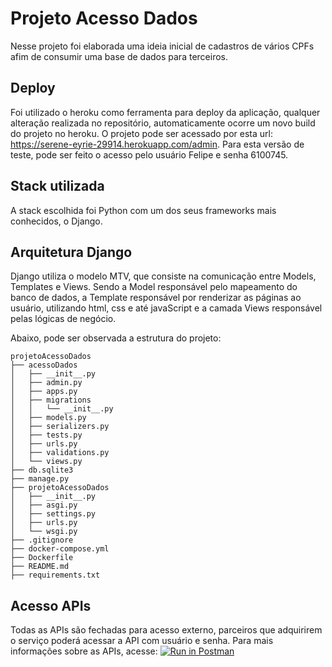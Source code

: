 # Projeto Acesso Dados
Nesse projeto foi elaborada uma ideia inicial de cadastros de vários CPFs afim de consumir uma base de dados para terceiros.

## Deploy
Foi utilizado o heroku como ferramenta para deploy da aplicação, qualquer alteração realizada no repositório, automaticamente ocorre um novo build do projeto no heroku.
O projeto pode ser acessado por esta url: https://serene-eyrie-29914.herokuapp.com/admin.
Para esta versão de teste, pode ser feito o acesso pelo usuário Felipe e senha 6100745.

## Stack utilizada
A stack escolhida foi Python com um dos seus frameworks mais conhecidos, o Django.

## Arquitetura Django
Django utiliza o modelo MTV, que consiste na comunicação entre Models, Templates e Views.
Sendo a Model responsável pelo mapeamento do banco de dados, a Template responsável por renderizar as páginas ao usuário, utilizando html, css e até javaScript e a camada Views responsável pelas lógicas de negócio.

Abaixo, pode ser observada a estrutura do projeto:

    projetoAcessoDados
    ├── acessoDados
    │   ├── __init__.py
    │   ├── admin.py
    │   ├── apps.py
    │   ├── migrations
    │   │   └── __init__.py
    │   ├── models.py
    │   ├── serializers.py
    │   ├── tests.py
    │   ├── urls.py
    │   ├── validations.py
    │   └── views.py
    ├── db.sqlite3
    ├── manage.py
    ├── projetoAcessoDados
    │   ├── __init__.py
    │   ├── asgi.py
    │   ├── settings.py
    │   ├── urls.py
    │   └── wsgi.py
    ├── .gitignore
    ├── docker-compose.yml
    ├── Dockerfile
    ├── README.md
    ├── requirements.txt

## Acesso APIs
Todas as APIs são fechadas para acesso externo, parceiros que adquirirem o serviço poderá acessar a API com usuário e senha.
Para mais informações sobre as APIs, acesse: [![Run in Postman](https://run.pstmn.io/button.svg)](https://app.getpostman.com/run-collection/447e4540c70259c96e44)